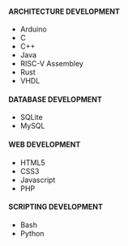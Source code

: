#### ARCHITECTURE DEVELOPMENT
- Arduino
- C
- C++
- Java
- RISC-V Assembley
- Rust
- VHDL

#### DATABASE DEVELOPMENT

- SQLite
- MySQL

#### WEB DEVELOPMENT

- HTML5
- CSS3
- Javascript
- PHP

#### SCRIPTING DEVELOPMENT

- Bash
- Python
